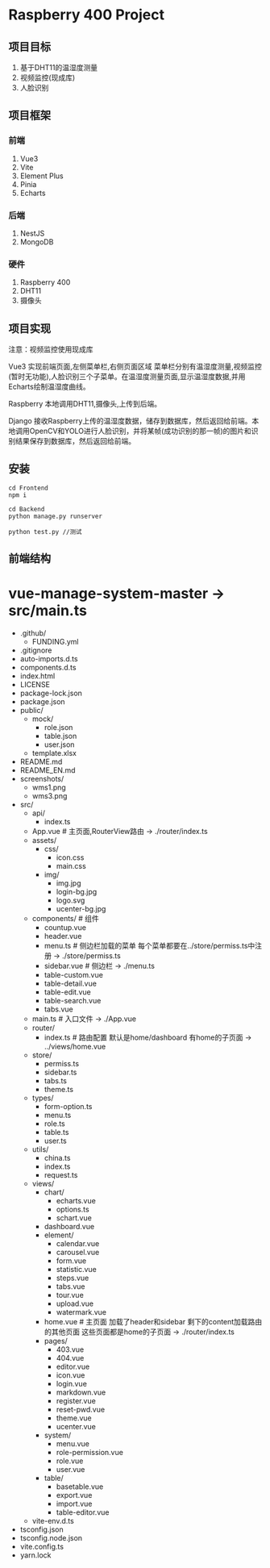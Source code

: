 # Raspberry 400 Project

## 项目目标
1. 基于DHT11的温湿度测量
2. 视频监控(现成库)
3. 人脸识别

## 项目框架

### 前端
1. Vue3
2. Vite
3. Element Plus
4. Pinia
5. Echarts

### 后端
1. NestJS
2. MongoDB

### 硬件
1. Raspberry 400
2. DHT11
3. 摄像头

## 项目实现
注意：视频监控使用现成库

Vue3 实现前端页面,左侧菜单栏,右侧页面区域 菜单栏分别有温湿度测量,视频监控(暂时无功能),人脸识别三个子菜单。在温湿度测量页面,显示温湿度数据,并用Echarts绘制温湿度曲线。

Raspberry 本地调用DHT11,摄像头,上传到后端。

Django 接收Raspberry上传的温湿度数据，储存到数据库，然后返回给前端。本地调用OpenCV和YOLO进行人脸识别，并将某帧(成功识别的那一帧)的图片和识别结果保存到数据库，然后返回给前端。

## 安装
```
cd Frontend
npm i
```

```
cd Backend
python manage.py runserver
```

```
python test.py //测试
```

## 前端结构
# vue-manage-system-master -> src/main.ts

- .github/
  - FUNDING.yml
- .gitignore
- auto-imports.d.ts
- components.d.ts
- index.html
- LICENSE
- package-lock.json
- package.json
- public/
  - mock/
    - role.json
    - table.json
    - user.json
  - template.xlsx
- README.md
- README_EN.md
- screenshots/
  - wms1.png
  - wms3.png
- src/
  - api/
    - index.ts
  - App.vue # 主页面,RouterView路由 -> ./router/index.ts
  - assets/
    - css/
      - icon.css
      - main.css
    - img/
      - img.jpg
      - login-bg.jpg
      - logo.svg
      - ucenter-bg.jpg
  - components/ # 组件
    - countup.vue
    - header.vue
    - menu.ts # 侧边栏加载的菜单 每个菜单都要在../store/permiss.ts中注册 -> ./store/permiss.ts
    - sidebar.vue # 侧边栏 -> ./menu.ts
    - table-custom.vue
    - table-detail.vue
    - table-edit.vue
    - table-search.vue
    - tabs.vue
  - main.ts # 入口文件 -> ./App.vue
  - router/
    - index.ts # 路由配置 默认是home/dashboard 有home的子页面 -> ../views/home.vue
  - store/
    - permiss.ts
    - sidebar.ts 
    - tabs.ts
    - theme.ts
  - types/
    - form-option.ts
    - menu.ts
    - role.ts
    - table.ts
    - user.ts
  - utils/
    - china.ts
    - index.ts
    - request.ts
  - views/
    - chart/
      - echarts.vue
      - options.ts
      - schart.vue
    - dashboard.vue
    - element/
      - calendar.vue
      - carousel.vue
      - form.vue
      - statistic.vue
      - steps.vue
      - tabs.vue
      - tour.vue
      - upload.vue
      - watermark.vue
    - home.vue # 主页面 加载了header和sidebar 剩下的content加载路由的其他页面 这些页面都是home的子页面 -> ./router/index.ts
    - pages/
      - 403.vue
      - 404.vue
      - editor.vue
      - icon.vue
      - login.vue
      - markdown.vue
      - register.vue
      - reset-pwd.vue
      - theme.vue
      - ucenter.vue
    - system/
      - menu.vue
      - role-permission.vue
      - role.vue
      - user.vue
    - table/
      - basetable.vue
      - export.vue
      - import.vue
      - table-editor.vue
  - vite-env.d.ts
- tsconfig.json
- tsconfig.node.json
- vite.config.ts
- yarn.lock
